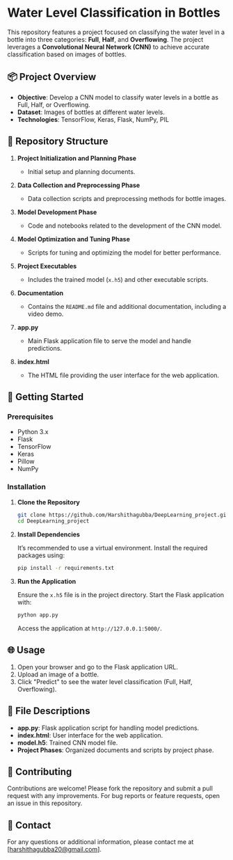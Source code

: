 
# Water Level Classification in Bottles

This repository features a project focused on classifying the water level in a bottle into three categories: **Full**, **Half**, and **Overflowing**. The project leverages a **Convolutional Neural Network (CNN)** to achieve accurate classification based on images of bottles.

## 📦 **Project Overview**

- **Objective**: Develop a CNN model to classify water levels in a bottle as Full, Half, or Overflowing.
- **Dataset**: Images of bottles at different water levels.
- **Technologies**: TensorFlow, Keras, Flask, NumPy, PIL

## 📂 **Repository Structure**

1. **Project Initialization and Planning Phase**
   - Initial setup and planning documents.

2. **Data Collection and Preprocessing Phase**
   - Data collection scripts and preprocessing methods for bottle images.

3. **Model Development Phase**
   - Code and notebooks related to the development of the CNN model.

4. **Model Optimization and Tuning Phase**
   - Scripts for tuning and optimizing the model for better performance.

5. **Project Executables**
   - Includes the trained model (`x.h5`) and other executable scripts.

6. **Documentation**
   - Contains the `README.md` file and additional documentation, including a video demo.

7. **app.py**
   - Main Flask application file to serve the model and handle predictions.

8. **index.html**
   - The HTML file providing the user interface for the web application.

## 🚀 **Getting Started**

### Prerequisites

- Python 3.x
- Flask
- TensorFlow
- Keras
- Pillow
- NumPy

### Installation

1. **Clone the Repository**

    ```bash
    git clone https://github.com/Harshithagubba/DeepLearning_project.git
    cd DeepLearning_project
    ```

2. **Install Dependencies**

    It’s recommended to use a virtual environment. Install the required packages using:

    ```bash
    pip install -r requirements.txt
    ```

3. **Run the Application**

    Ensure the `x.h5` file is in the project directory. Start the Flask application with:

    ```bash
    python app.py
    ```

    Access the application at `http://127.0.0.1:5000/`.

## 🌐 **Usage**

1. Open your browser and go to the Flask application URL.
2. Upload an image of a bottle.
3. Click "Predict" to see the water level classification (Full, Half, Overflowing).

## 📁 **File Descriptions**

- **app.py**: Flask application script for handling model predictions.
- **index.html**: User interface for the web application.
- **model.h5**: Trained CNN model file.
- **Project Phases**: Organized documents and scripts by project phase.

## 🤝 **Contributing**

Contributions are welcome! Please fork the repository and submit a pull request with any improvements. For bug reports or feature requests, open an issue in this repository.


## 📧 **Contact**

For any questions or additional information, please contact me at [harshithagubba20@gmail.com].
